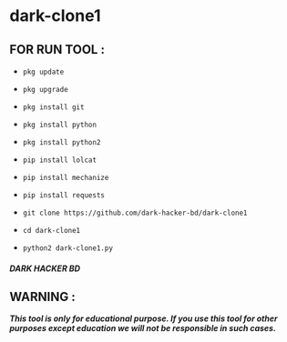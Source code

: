 # dark-clone1
## FOR RUN TOOL :
* `pkg update`
* `pkg upgrade`
* `pkg install git`
* `pkg install python`
* `pkg install python2`
* `pip install lolcat`
* `pip install mechanize`
* `pip install requests`

* `git clone https://github.com/dark-hacker-bd/dark-clone1
`
* `cd dark-clone1`

* `python2 dark-clone1.py`



##### DARK HACKER BD

## WARNING : 
***This tool is only for educational purpose. If you use this tool for other purposes except education we will not be responsible in such cases.***










